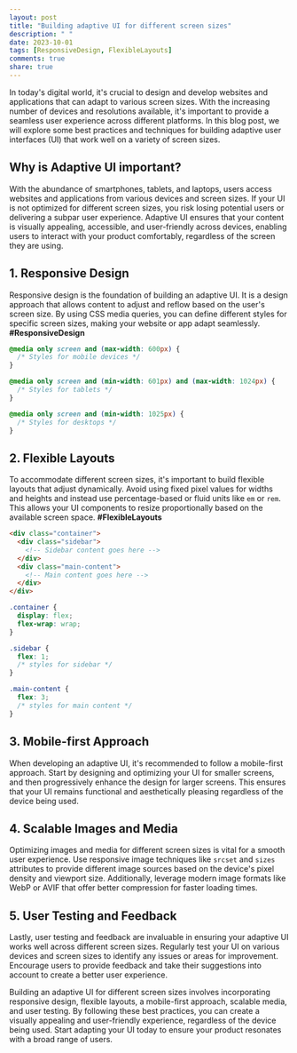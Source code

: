 ```yaml
---
layout: post
title: "Building adaptive UI for different screen sizes"
description: " "
date: 2023-10-01
tags: [ResponsiveDesign, FlexibleLayouts]
comments: true
share: true
---
```


In today's digital world, it's crucial to design and develop websites and applications that can adapt to various screen sizes. With the increasing number of devices and resolutions available, it's important to provide a seamless user experience across different platforms. In this blog post, we will explore some best practices and techniques for building adaptive user interfaces (UI) that work well on a variety of screen sizes.

## Why is Adaptive UI important?

With the abundance of smartphones, tablets, and laptops, users access websites and applications from various devices and screen sizes. If your UI is not optimized for different screen sizes, you risk losing potential users or delivering a subpar user experience. Adaptive UI ensures that your content is visually appealing, accessible, and user-friendly across devices, enabling users to interact with your product comfortably, regardless of the screen they are using.

## 1. Responsive Design

Responsive design is the foundation of building an adaptive UI. It is a design approach that allows content to adjust and reflow based on the user's screen size. By using CSS media queries, you can define different styles for specific screen sizes, making your website or app adapt seamlessly. **#ResponsiveDesign**

```css
@media only screen and (max-width: 600px) {
  /* Styles for mobile devices */
}

@media only screen and (min-width: 601px) and (max-width: 1024px) {
  /* Styles for tablets */
}

@media only screen and (min-width: 1025px) {
  /* Styles for desktops */
}
```

## 2. Flexible Layouts

To accommodate different screen sizes, it's important to build flexible layouts that adjust dynamically. Avoid using fixed pixel values for widths and heights and instead use percentage-based or fluid units like `em` or `rem`. This allows your UI components to resize proportionally based on the available screen space. **#FlexibleLayouts**

```html
<div class="container">
  <div class="sidebar">
    <!-- Sidebar content goes here -->
  </div>
  <div class="main-content">
    <!-- Main content goes here -->
  </div>
</div>
```
```css
.container {
  display: flex;
  flex-wrap: wrap;
}

.sidebar {
  flex: 1;
  /* styles for sidebar */
}

.main-content {
  flex: 3;
  /* styles for main content */
}
```

## 3. Mobile-first Approach

When developing an adaptive UI, it's recommended to follow a mobile-first approach. Start by designing and optimizing your UI for smaller screens, and then progressively enhance the design for larger screens. This ensures that your UI remains functional and aesthetically pleasing regardless of the device being used.

## 4. Scalable Images and Media

Optimizing images and media for different screen sizes is vital for a smooth user experience. Use responsive image techniques like `srcset` and `sizes` attributes to provide different image sources based on the device's pixel density and viewport size. Additionally, leverage modern image formats like WebP or AVIF that offer better compression for faster loading times.

## 5. User Testing and Feedback

Lastly, user testing and feedback are invaluable in ensuring your adaptive UI works well across different screen sizes. Regularly test your UI on various devices and screen sizes to identify any issues or areas for improvement. Encourage users to provide feedback and take their suggestions into account to create a better user experience.

Building an adaptive UI for different screen sizes involves incorporating responsive design, flexible layouts, a mobile-first approach, scalable media, and user testing. By following these best practices, you can create a visually appealing and user-friendly experience, regardless of the device being used. Start adapting your UI today to ensure your product resonates with a broad range of users.